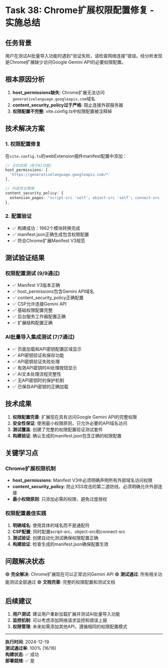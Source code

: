 # Task 38: Chrome扩展权限配置修复 - 实施总结

## 任务背景
用户在测试AI批量导入功能时遇到"验证失败，请检查网络连接"错误。经分析发现是Chrome扩展缺少访问Google Gemini API的必要权限配置。

## 根本原因分析
1. **host_permissions缺失**: Chrome扩展无法访问`generativelanguage.googleapis.com`域名
2. **content_security_policy过于严格**: 阻止连接外部服务器
3. **权限配置不完整**: vite.config.ts中权限配置被注释掉

## 技术解决方案

### 1. 权限配置修复
在`vite.config.ts`的webExtension插件manifest配置中添加：

```typescript
// 主机权限（用于AI功能）
host_permissions: [
  'https://generativelanguage.googleapis.com/*'
],

// 内容安全策略
content_security_policy: {
  extension_pages: "script-src 'self'; object-src 'self'; connect-src 'self' https://generativelanguage.googleapis.com;"
},
```

### 2. 配置验证
- ✅ 构建成功：1662个模块转换完成
- ✅ manifest.json正确生成包含权限配置
- ✅ 符合Chrome扩展Manifest V3规范

## 测试验证结果

### 权限配置测试 (9/9通过)
- ✅ Manifest V3版本正确
- ✅ host_permissions包含Gemini API域名
- ✅ content_security_policy正确配置
- ✅ CSP允许连接Gemini API
- ✅ 基础权限配置完整
- ✅ 后台服务工作器配置正确
- ✅ 扩展结构配置正确

### AI批量导入集成测试 (7/7通过)
- ✅ 页面加载和API密钥配置区域显示
- ✅ API密钥验证和保存功能
- ✅ API密钥验证失败处理
- ✅ 有效API密钥时AI处理按钮显示
- ✅ AI文本处理流程完整性
- ✅ 无API密钥时的保护机制
- ✅ 已保存API密钥的正确加载

## 技术成果
1. **权限配置完善**: 扩展现在具有访问Google Gemini API的完整权限
2. **安全性保证**: 使用最小权限原则，只允许必要的API域名访问
3. **测试覆盖**: 创建了完整的权限配置验证测试套件
4. **构建验证**: 确认生成的manifest.json包含正确的权限配置

## 关键学习点

### Chrome扩展权限机制
- **host_permissions**: Manifest V3中必须明确声明所有外部域名访问权限
- **content_security_policy**: 防止XSS攻击的第二道防线，必须明确允许外部连接
- **最小权限原则**: 只添加必需的权限，避免过度授权

### 权限配置最佳实践
1. **明确域名**: 使用具体的域名而不是通配符
2. **CSP配置**: 同时配置script-src、object-src和connect-src
3. **测试验证**: 创建自动化测试确保权限配置正确
4. **构建验证**: 检查生成的manifest.json确保配置生效

## 问题解决状态
🟢 **完全解决**: Chrome扩展现在可以正常访问Gemini API
🟢 **测试通过**: 所有相关功能测试全部通过
🟢 **文档完善**: 完整的权限配置和测试文档

## 后续建议
1. **用户测试**: 建议用户重新加载扩展并测试AI批量导入功能
2. **监控机制**: 可以考虑添加网络请求监控和错误上报
3. **权限管理**: 未来如需添加其他API，遵循相同的权限配置模式

---
**执行时间**: 2024-12-19  
**测试通过率**: 100% (16/16)  
**构建状态**: ✅ 成功  
**部署就绪**: ✅ 是 